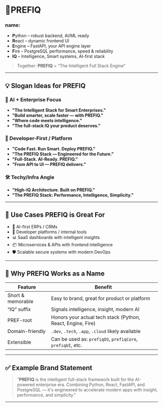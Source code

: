 # 🧠**PREFIQ**

### name:

* **P**ython – robust backend, AI/ML ready
* **R**eact – dynamic frontend UI
* **E**ngine – FastAPI, your API engine layer
* **F**ire – PostgreSQL performance, speed & reliability
* **IQ** – Intelligence, Smart systems, AI-first stack

> Together: **PREFIQ** = “The Intelligent Full Stack Engine”

---

## 💡 Slogan Ideas for PREFIQ

### 🧠 AI + Enterprise Focus

* **"The Intelligent Stack for Smart Enterprises."**
* **"Build smarter, scale faster — with PREFIQ."**
* **"Where code meets intelligence."**
* **"The full-stack IQ your product deserves."**

### 🚀 Developer-First / Platform

* **"Code Fast. Run Smart. Deploy PREFIQ."**
* **"The PREFIQ Stack — Engineered for the Future."**
* **"Full-Stack. AI-Ready. PREFIQ."**
* **"From API to UI — PREFIQ delivers."**

### 🛠 Techy/Infra Angle

* **"High-IQ Architecture. Built on PREFIQ."**
* **"The PREFIQ Stack: Performance, Intelligence, Simplicity."**

---

## 🔧 Use Cases PREFIQ is Great For

* 🧠 AI-first ERPs / CRMs
* 🧰 Developer platforms / internal tools
* 📊 SaaS dashboards with intelligent insights
* 📦 Microservices & APIs with frontend intelligence
* 🛡 Scalable secure systems with modern DevOps

---

## 🧬 Why PREFIQ Works as a Name

| Feature           | Benefit                                                     |
| ----------------- | ----------------------------------------------------------- |
| Short & memorable | Easy to brand, great for product or platform                |
| “IQ” suffix       | Signals intelligence, insight, modern AI                    |
| PREF-root         | Honors your actual tech stack (Python, React, Engine, Fire) |
| Domain-friendly   | `.dev`, `.tech`, `.app`, `.cloud` likely available          |
| Extensible        | Can be used as: `prefiqOS`, `prefiqCore`, `prefiqUI`, etc.  |

---

## ✅ Example Brand Statement

> "**PREFIQ** is the intelligent full-stack framework built for the AI-powered enterprise era. Combining Python, React, FastAPI, and PostgreSQL — it's engineered to accelerate modern apps with insight, performance, and simplicity."

---

